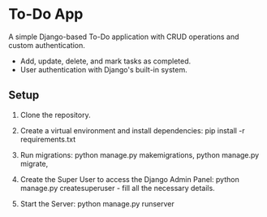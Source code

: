 # To-Do App

A simple Django-based To-Do application with CRUD operations and custom authentication.  
- Add, update, delete, and mark tasks as completed.  
- User authentication with Django's built-in system.  

## Setup

1. Clone the repository.

2. Create a virtual environment and install dependencies:
       pip install -r requirements.txt

3. Run migrations:
       python manage.py makemigrations,
       python manage.py migrate,

4. Create the Super User to access the Django Admin Panel:
       python manage.py createsuperuser
           - fill all the necessary details.

5. Start the Server:
       python manage.py runserver

